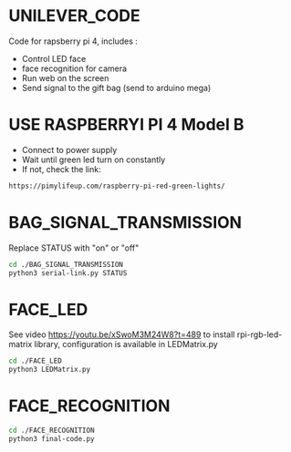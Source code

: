 # UNILEVER_CODE
Code for rapsberry pi 4, includes :
- Control LED face
- face recognition for camera
- Run web on the screen 
- Send signal to the gift bag (send to arduino mega)
# USE RASPBERRYI PI 4 Model B
- Connect to power supply
- Wait until green led turn on constantly
- If not, check the link:
```bash
https://pimylifeup.com/raspberry-pi-red-green-lights/
```
# BAG_SIGNAL_TRANSMISSION
Replace STATUS with "on" or "off" 
```bash
cd ./BAG_SIGNAL_TRANSMISSION
python3 serial-link.py STATUS
```  

# FACE_LED
See video https://youtu.be/xSwoM3M24W8?t=489 to install rpi-rgb-led-matrix library, configuration is available in LEDMatrix.py
```bash
cd ./FACE_LED
python3 LEDMatrix.py
```

# FACE_RECOGNITION
```bash
cd ./FACE_RECOGNITION
python3 final-code.py
```
